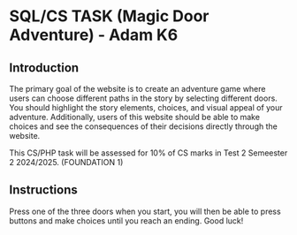 # SQL/CS TASK (Magic Door Adventure) - Adam K6

## Introduction

The primary goal of the website is to create an adventure game where users can choose different paths in the story by selecting different doors. 
You should highlight the story elements, choices, and visual appeal of your adventure. Additionally, users of this website should be able to make choices and 
see the consequences of their decisions directly through the website.

This CS/PHP task will be assessed for 10% of CS marks in Test 2 Semeester 2 2024/2025. (FOUNDATION 1)

## Instructions

Press one of the three doors when you start, you will then be able to press buttons and make choices until you reach an ending.
Good luck!
